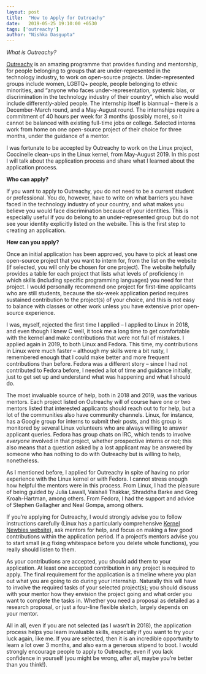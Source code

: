 ```yaml
---
layout: post
title:  "How to Apply for Outreachy"
date:   2019-05-25 19:10:00 +0530
tags: ['outreachy']
author: "Nishka Dasgupta"
---
```

*What is Outreachy?*

[Outreachy](https://www.outreachy.org) is an amazing programme that provides funding and mentorship, for people belonging to groups that are under-represented in the technology industry, to work on open-source projects. Under-represented groups include women, LGBTQ+ people, people belonging to ethnic minorities, and “anyone who faces under-representation, systemic bias, or discrimination in the technology industry of their country”, which also would include differently-abled people. The internship itself is biannual – there is a December-March round, and a May-August round. The internships require a commitment of 40 hours per week for 3 months (possibly more), so it cannot be balanced with existing full-time jobs or college. Selected interns work from home on one open-source project of their choice for three months, under the guidance of a mentor. 

I was fortunate to be accepted by Outreachy to work on the Linux project, Coccinelle clean-ups in the Linux kernel, from May-August 2019. In this post I will talk about the application process and share what I learned about the application process.

**Who can apply?**

If you want to apply to Outreachy, you do not need to be a current student or professional. You do, however, have to write on what barriers you have faced in the technology industry of your country, and what makes you believe you would face discrimination because of your identities. This is especially useful if you do belong to an under-represented group but do not see your identity explicitly listed on the website. This is the first step to creating an application.

**How can you apply?**

Once an initial application has been approved, you have to pick at least one open-source project that you want to intern for, from the list on the website (if selected, you will only be chosen for one project). The website helpfully provides a table for each project that lists what levels of proficiency in which skills (including specific programming languages) you need for that project. I would personally recommend one project for first-time applicants who are still students, because the six-week application period requires sustained contribution to the project(s) of your choice, and this is not easy to balance with classes or other work unless you have extensive prior open-source experience. 

I was, myself, rejected the first time I applied – I applied to Linux in 2018, and even though I knew C well, it took me a long time to get comfortable with the kernel and make contributions that were not full of mistakes. I applied again in 2019, to both Linux and Fedora. This time, my contributions in Linux were much faster – although my skills were a bit rusty, I remembered enough that I could make better and more frequent contributions than before. Fedora was a different story – since I had not contributed to Fedora before, I needed a lot of time and guidance initially, just to get set up and understand what was happening and what I should do. 

The most invaluable source of help, both in 2018 and 2019, was the various mentors. Each project listed on Outreachy will of course have one or two mentors listed that interested applicants should reach out to for help, but a lot of the communities also have community channels. Linux, for instance, has a Google group for interns to submit their posts, and this group is monitored by several Linux volunteers who are always willing to answer applicant queries. Fedora has group chats on IRC, which tends to involve _everyone_ involved in that project, whether prospective interns or not; this also means that a question asked by a lost applicant may be answered by someone who has nothing to do with Outreachy but is willing to help, nonetheless. 

As I mentioned before, I applied for Outreachy in spite of having no prior experience with the Linux kernel or with Fedora. I cannot stress enough how helpful the mentors were in this process. From Linux, I had the pleasure of being guided by Julia Lawall, Vaishali Thakkar, Shraddha Barke and Greg Kroah-Hartman, among others. From Fedora, I had the support and advice of Stephen Gallagher and Neal Gompa, among others. 

If you’re applying for Outreachy, I would strongly advise you to follow instructions carefully (Linux has a particularly comprehensive [Kernel Newbies website](https://kernelnewbies.org/Outreachyfirstpatch)), ask mentors for help, and focus on making a few good contributions within the application period. If a project’s mentors advise you to start small (e.g fixing whitespace before you delete whole functions), you really should listen to them. 

As your contributions are accepted, you should add them to your application. At least one accepted contribution in any project is required to apply. The final requirement for the application is a timeline where _you_ plan out what you are going to do during your internship. Naturally this will have to involve the required tasks of your selected project(s); you should discuss with your mentor how they envision the project going and what order you want to complete the tasks in. Whether you need a proposal as detailed as a research proposal, or just a four-line flexible sketch, largely depends on your mentor. 

All in all, even if you are not selected (as I wasn’t in 2018), the application process helps you learn invaluable skills, especially if you want to try your luck again, like me. If you are selected, then it is an incredible opportunity to learn a lot over 3 months, and also earn a generous stipend to boot. I would strongly encourage people to apply to Outreachy, even if you lack confidence in yourself (you might be wrong, after all, maybe you’re better than you think!). 
